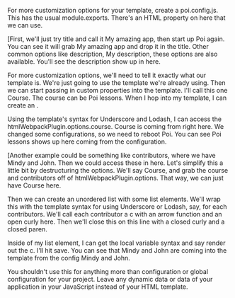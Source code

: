 For more customization options for your template, create a poi.config.js. This has the usual module.exports. There's an HTML property on here that we can use.

[First, we'll just try title and call it My amazing app, then start up Poi again. You can see it will grab My amazing app and drop it in the title. Other common options like description, My description, these options are also available. You'll see the description show up in here.

For more customization options, we'll need to tell it exactly what our template is. We're just going to use the template we're already using. Then we can start passing in custom properties into the template. I'll call this one Course. The course can be Poi lessons. When I hop into my template, I can create an
.

Using the template's syntax for Underscore and Lodash, I can access the htmlWebpackPlugin.options.course. Course is coming from right here. We changed some configurations, so we need to reboot Poi. You can see Poi lessons shows up here coming from the configuration.

[Another example could be something like contributors, where we have Mindy and John. Then we could access these in here. Let's simplify this a little bit by destructuring the options. We'll say Course, and grab the course and contributors off of htmlWebpackPlugin.options. That way, we can just have Course here.

Then we can create an unordered list with some list elements. We'll wrap this with the template syntax for using Underscore or Lodash, say, for each contributors. We'll call each contributor a c with an arrow function and an open curly here. Then we'll close this on this line with a closed curly and a closed paren.

Inside of my list element, I can get the local variable syntax and say render out the c. I'll hit save. You can see that Mindy and John are coming into the template from the config Mindy and John.

You shouldn't use this for anything more than configuration or global configuration for your project. Leave any dynamic data or data of your application in your JavaScript instead of your HTML template.